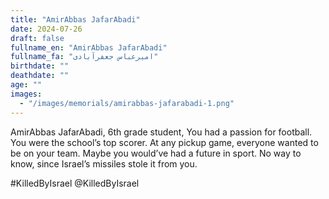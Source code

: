 ```yaml
---
title: "AmirAbbas JafarAbadi"
date: 2024-07-26
draft: false
fullname_en: "AmirAbbas JafarAbadi"
fullname_fa: "امیرعباس جعفرآبادی"
birthdate: ""
deathdate: ""
age: ""
images:
  - "/images/memorials/amirabbas-jafarabadi-1.png"
---
```


AmirAbbas JafarAbadi, 6th grade student, You had a passion for football. You were the school’s top scorer. At any pickup game, everyone wanted to be on your team. Maybe you would’ve had a future in sport. No way to know, since Israel’s missiles stole it from you.

#KilledByIsrael
@KilledByIsrael